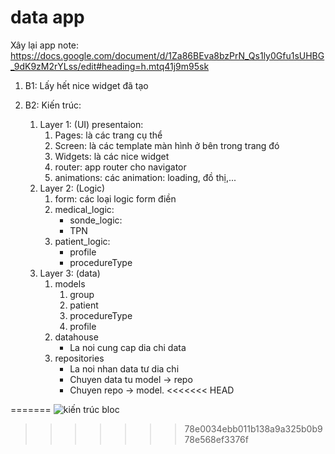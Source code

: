 # data app 
Xây lại app 
note: 
https://docs.google.com/document/d/1Za86BEva8bzPrN_Qs1ly0Gfu1sUHBG_9dK9zM2rYLss/edit#heading=h.mtq41j9m95sk
1. B1: Lấy hết nice widget đã tạo

2. B2: Kiến trúc: 
    1. Layer 1: (UI) presentaion:
       1. Pages: là các trang cụ thể
       2. Screen: là các template màn hình ở bên trong trang đó
       3. Widgets: là các nice widget 
       4. router: app router cho navigator 
       5. animations: các animation: loading, đồ thị,...
    2. Layer 2: (Logic)
       1. form: các loại logic form điền 
       2. medical_logic:
           - sonde_logic: 
           - TPN
       3. patient_logic:
          - profile
          - procedureType  
    3. Layer 3: (data)
       1. models
          1. group
          2. patient
          3. procedureType
          4. profile 
       2. datahouse 
          - La noi cung cap dia chi data
       3. repositories 
          - La noi nhan data tư dia chi 
          - Chuyen data tu model -> repo
          - Chuyen repo -> model.
<<<<<<< HEAD

=======
         ![kiến trúc bloc](https://user-images.githubusercontent.com/90677680/211181525-45d07893-d845-4d9a-b9ee-2affec72b4e5.png)

  
>>>>>>> 78e0034ebb011b138a9a325b0b978e568ef3376f




